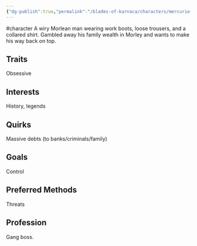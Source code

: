 ```yaml
---
{"dg-publish":true,"permalink":"/blades-of-karnaca/characters/mercurio-street-gang/quick-silver-arran/"}
---
```


#character
A wiry Morlean man wearing work boots, loose trousers, and a collared shirt. Gambled away his family wealth in Morley and wants to make his way back on top.

## Traits
 Obsessive

## Interests
History, legends

## Quirks
Massive debts (to banks/criminals/family)

## Goals
Control

## Preferred Methods
Threats

## Profession
Gang boss.
